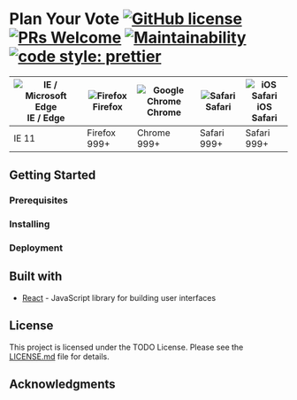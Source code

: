 # Plan Your Vote [![GitHub license](https://flat.badgen.net/badge/license/undefined/blue)](./LICENSE.txt) [![PRs Welcome](https://flat.badgen.net/badge/PRs/welcome/green)](https://github.com/AmyHong0502/pyv-spa/pulls) [![Maintainability](https://api.codeclimate.com/v1/badges/637bf88221afe9de3f4d/maintainability)](https://codeclimate.com/github/AmyHong0502/pyv-spa/maintainability) [![code style: prettier](https://img.shields.io/badge/code_style-prettier-ff69b4.svg?style=flat-square)](https://github.com/prettier/prettier)

| ![IE / Microsoft Edge](https://raw.githubusercontent.com/alrra/browser-logos/master/src/edge/edge_48x48.png)<br>IE / Edge | ![Firefox](https://raw.githubusercontent.com/alrra/browser-logos/master/src/firefox/firefox_48x48.png)<br>Firefox | ![Google Chrome](https://raw.githubusercontent.com/alrra/browser-logos/master/src/chrome/chrome_48x48.png)<br>Chrome | ![Safari](https://raw.githubusercontent.com/alrra/browser-logos/master/src/safari/safari_48x48.png)<br>Safari | ![iOS Safari](https://raw.githubusercontent.com/alrra/browser-logos/master/src/safari-ios/safari-ios_48x48.png)<br>iOS Safari |
| ------------------------------------------------------------------------------------------------------------------------- | ----------------------------------------------------------------------------------------------------------------- | -------------------------------------------------------------------------------------------------------------------- | ------------------------------------------------------------------------------------------------------------- | ----------------------------------------------------------------------------------------------------------------------------- |
| IE 11                                                                                                                     | Firefox 999+                                                                                                      | Chrome 999+                                                                                                          | Safari 999+                                                                                                   | Safari 999+                                                                                                                   |

## Getting Started

### Prerequisites

### Installing

### Deployment

## Built with

- [React](https://reactjs.org/) - JavaScript library for building user interfaces

## License

This project is licensed under the TODO License. Please see the [LICENSE.md](LICENSE.md) file for details.

## Acknowledgments
